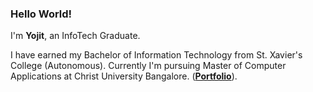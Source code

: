 <h3>Hello World!</h3>
<p>I'm <b>Yojit</b>, an InfoTech Graduate.</p>
<p>I have earned my Bachelor of Information Technology from St. Xavier's College (Autonomous). Currently I'm pursuing Master of Computer Applications at Christ University Bangalore.
(<a href="https://yojitshindeportfolio.netlify.app/"><b>Portfolio</b></a>).</p>
